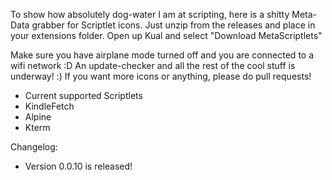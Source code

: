To show how absolutely dog-water I am at scripting, here is a shitty Meta-Data grabber for Scriptlet icons. Just unzip from the releases and place in your extensions folder. Open up Kual and select "Download MetaScriptlets"

Make sure you have airplane mode turned off and you are connected to a wifi network :D
An update-checker and all the rest of the cool stuff is underway! :)
If you want more icons or anything, please do pull requests!
* Current supported Scriptlets
*   KindleFetch
*   Alpine
*   Kterm

Changelog: 
* Version 0.0.10 is released!

